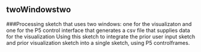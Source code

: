 ## twoWindowstwo
###Processing sketch that uses two windows: one for the visualizaton and one for the P5 control interface that generates a csv file that supplies data for the visualization
Using this sketch to integrate the prior user input sketch and prior visualization sketch into a single sketch, using P5 controlframes.

